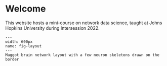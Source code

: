 # Welcome

This website hosts a mini-course on network data science, taught at Johns Hopkins University during Intersession 2022.


```{figure} ./images/temp-maggot-brain-umap-omni-hue_key=merge_class.png
---
width: 600px
name: fig-layout
---
Maggot brain network layout with a few neuron skeletons drawn on the border
```